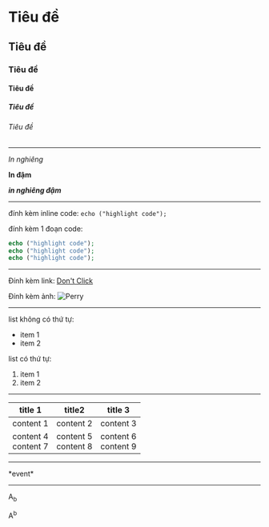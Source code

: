 # Tiêu đề 
## Tiêu đề 
### Tiêu đề 
#### Tiêu đề 
##### Tiêu đề 
###### Tiêu đề 

-----------------------

*In nghiêng* 

**In đậm**

***in nghiêng đậm***

------------------------

đính kèm inline code: `echo ("highlight code");` 

đính kèm 1 đoạn code: 

```php
echo ("highlight code");
echo ("highlight code");
echo ("highlight code");
```
------------------------

Đính kèm link:  [Don't Click](https://www.youtube.com/watch?v=dQw4w9WgXcQ)

Đính kèm ảnh:   ![Perry](https://static.wikia.nocookie.net/phineasandferb/images/6/66/Profile_-_Perry_the_Platypus.PNG/revision/latest?cb=20200401182751)

------------------------
list không có thứ tự: 

* item 1
* item 2

list có thứ tự:

1. item 1
2. item 2

------------------------

| title 1 | title2 | title 3 |
|-|-|-|
| content 1 | content 2 | content 3 |
| content 4<br>content 7 | content 5<br>content 8 | content 6<br>content 9 |

-------------------------

\*event*

-------------------------

A<sub>b</sub>

A<sup>b</sup>
